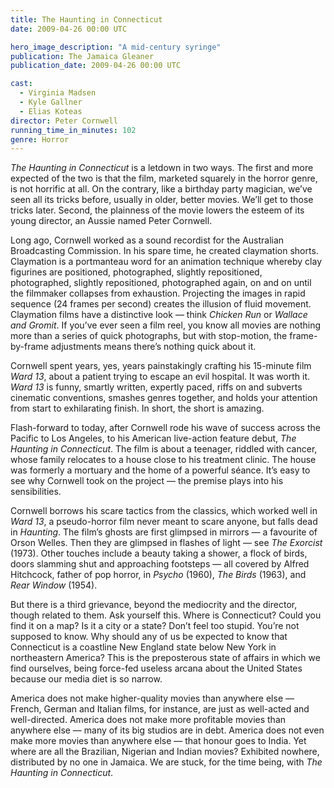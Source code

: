 ```yaml
---
title: The Haunting in Connecticut
date: 2009-04-26 00:00 UTC

hero_image_description: "A mid-century syringe"
publication: The Jamaica Gleaner
publication_date: 2009-04-26 00:00 UTC

cast:
  - Virginia Madsen
  - Kyle Gallner
  - Elias Koteas
director: Peter Cornwell
running_time_in_minutes: 102
genre: Horror
---
```


*The Haunting in Connecticut* is a letdown in two ways. The first and more
expected of the two is that the film, marketed squarely in the horror genre, is
not horrific at all. On the contrary, like a birthday party magician, we’ve seen
all its tricks before, usually in older, better movies. We’ll get to those
tricks later. Second, the plainness of the movie lowers the esteem of its young
director, an Aussie named Peter Cornwell.

Long ago, Cornwell worked as a sound recordist for the Australian Broadcasting
Commission. In his spare time, he created claymation shorts. Claymation is a
portmanteau word for an animation technique whereby clay figurines are
positioned, photographed, slightly repositioned, photographed, slightly
repositioned, photographed again, on and on until the filmmaker collapses from
exhaustion. Projecting the images in rapid sequence (24 frames per second)
creates the illusion of fluid movement. Claymation films have a distinctive look —
think *Chicken Run* or *Wallace and Gromit*. If you’ve ever seen a film reel,
you know all movies are nothing more than a series of quick photographs, but
with stop-motion, the frame-by-frame adjustments means there’s nothing quick
about it.

Cornwell spent years, yes, years painstakingly crafting his 15-minute film *Ward
13*, about a patient trying to escape an evil hospital. It was worth it. *Ward
13* is funny, smartly written, expertly paced, riffs on and subverts cinematic
conventions, smashes genres together, and holds your attention from start to
exhilarating finish. In short, the short is amazing.

Flash-forward to today, after Cornwell rode his wave of success across the
Pacific to Los Angeles, to his American live-action feature debut, *The Haunting
in Connecticut*. The film is about a teenager, riddled with cancer, whose family
relocates to a house close to his treatment clinic. The house was formerly a
mortuary and the home of a powerful séance. It’s easy to see why Cornwell took
on the project — the premise plays into his sensibilities.

Cornwell borrows his scare tactics from the classics, which worked well in *Ward
13*, a pseudo-horror film never meant to scare anyone, but falls dead in
*Haunting*. The film’s ghosts are first glimpsed in mirrors — a favourite of
Orson Welles. Then they are glimpsed in flashes of light — see *The Exorcist*
(1973). Other touches include a beauty taking a shower, a flock of birds, doors
slamming shut and approaching footsteps — all covered by Alfred Hitchcock,
father of pop horror, in *Psycho* (1960), *The Birds* (1963), and *Rear Window*
(1954).

But there is a third grievance, beyond the mediocrity and the director, though
related to them. Ask yourself this. Where is Connecticut? Could you find it on a
map? Is it a city or a state? Don’t feel too stupid. You’re not supposed to
know. Why should any of us be expected to know that Connecticut is a coastline
New England state below New York in northeastern America? This is the
preposterous state of affairs in which we find ourselves, being force-fed
useless arcana about the United States because our media diet is so narrow.

America does not make higher-quality movies than anywhere else — French, German
and Italian films, for instance, are just as well-acted and well-directed.
America does not make more profitable movies than anywhere else — many of its
big studios are in debt. America does not even make more movies than anywhere
else — that honour goes to India. Yet where are all the Brazilian, Nigerian and
Indian movies? Exhibited nowhere, distributed by no one in Jamaica. We are
stuck, for the time being, with *The Haunting in Connecticut*.
